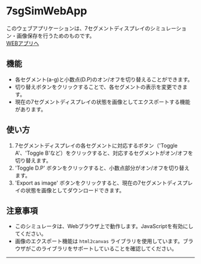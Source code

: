 # 7sgSimWebApp

このウェブアプリケーションは、7セグメントディスプレイのシミュレーション・画像保存を行うためのものです。  
[WEBアプリへ](https://t-oda-bto.github.io/7sgSimWebApp/)

## 機能

- 各セグメント(a-g)と小数点(D.P)のオン/オフを切り替えることができます。
- 切り替えボタンをクリックすることで、各セグメントの表示を変更できます。
- 現在の7セグメントディスプレイの状態を画像としてエクスポートする機能があります。

## 使い方

1. 7セグメントディスプレイの各セグメントに対応するボタン（'Toggle A'、'Toggle B'など）をクリックすると、対応するセグメントがオン/オフを切り替えます。
2. 'Toggle D.P' ボタンをクリックすると、小数点部分がオン/オフを切り替えます。
3. 'Export as image' ボタンをクリックすると、現在の7セグメントディスプレイの状態を画像としてダウンロードできます。

## 注意事項

- このシミュレータは、Webブラウザ上で動作します。JavaScriptを有効にしてください。
- 画像のエクスポート機能は `html2canvas` ライブラリを使用しています。ブラウザがこのライブラリをサポートしていることを確認してください。

---
